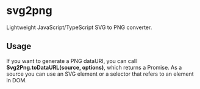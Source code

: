 # svg2png
Lightweight JavaScript/TypeScript SVG to PNG converter.
## Usage
If you want to generate a PNG dataURI, you can call **Svg2Png.toDataURL(source, options)**, which returns a Promise.
As a source you can use an SVG element or a selector that refers to an element in DOM. 
